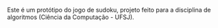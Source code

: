 Este é um protótipo do jogo de sudoku, projeto feito para a disciplina de algoritmos (Ciência da Computação - UFSJ).
